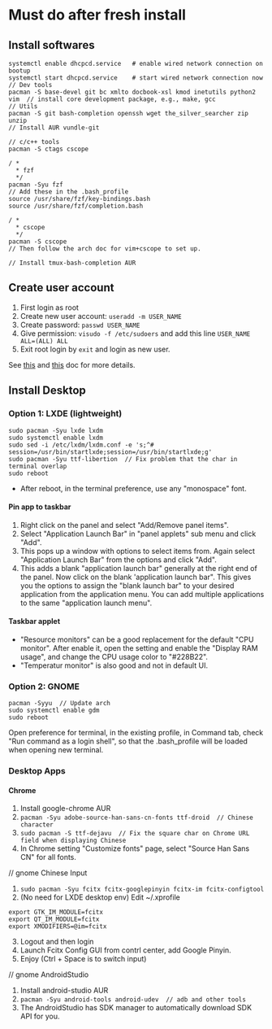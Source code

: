 # Must do after fresh install

## Install softwares

```
systemctl enable dhcpcd.service   # enable wired network connection on bootup
systemctl start dhcpcd.service    # start wired network connection now
// Dev tools
pacman -S base-devel git bc xmlto docbook-xsl kmod inetutils python2 vim  // install core development package, e.g., make, gcc
// Utils
pacman -S git bash-completion openssh wget the_silver_searcher zip unzip
// Install AUR vundle-git

// c/c++ tools
pacman -S ctags cscope

/ *
  * fzf
  */
pacman -Syu fzf
// Add these in the .bash_profile
source /usr/share/fzf/key-bindings.bash
source /usr/share/fzf/completion.bash

/ *
  * cscope
  */
pacman -S cscope
// Then follow the arch doc for vim+cscope to set up.

// Install tmux-bash-completion AUR
```

## Create user account

1. First login as root
2. Create new user account: `useradd -m USER_NAME`
3. Create password: `passwd USER_NAME`
4. Give permission: `visudo -f /etc/sudoers` and add this line `USER_NAME ALL=(ALL) ALL`
5. Exit root login by `exit` and login as new user.

See [this](https://wiki.archlinux.org/index.php/Users_and_groups) and [this](https://wiki.archlinux.org/index.php/sudo) doc for more details.

## Install Desktop

### Option 1: LXDE (lightweight)

```
sudo pacman -Syu lxde lxdm
sudo systemctl enable lxdm
sudo sed -i /etc/lxdm/lxdm.conf -e 's;^# session=/usr/bin/startlxde;session=/usr/bin/startlxde;g'
sudo pacman -Syu ttf-libertion  // Fix problem that the char in terminal overlap
sudo reboot
```

- After reboot, in the terminal preference, use any "monospace" font.

#### Pin app to taskbar

1. Right click on the panel and select "Add/Remove panel items".
2. Select "Application Launch Bar" in "panel applets" sub menu and click "Add".
3. This pops up a window with options to select items from. Again select "Application Launch Bar" from the options and click "Add".
4. This adds a blank "application launch bar" generally at the right end of the panel. Now click on the blank 'application launch bar". This gives you the options to assign the "blank launch bar" to your desired application from the application menu. You can add multiple applications to the same "application launch menu".

#### Taskbar applet

- "Resource monitors" can be a good replacement for the default "CPU monitor". After enable it, open the setting and enable the "Display RAM usage", and change the CPU usage color to "#228B22".
- "Temperatur monitor" is also good and not in default UI.
### Option 2: GNOME

```sudo pacman -Syu --noconfirm gnome gnome-extra
pacman -Syyu  // Update arch
sudo systemctl enable gdm
sudo reboot
```

Open preference for terminal, in the existing profile, in Command tab, check "Run command as a login shell", so that the .bash_profile will be loaded when opening new terminal.

### Desktop Apps

#### Chrome 

1. Install google-chrome AUR
2. `pacman -Syu adobe-source-han-sans-cn-fonts ttf-droid  // Chinese character`
3. `sudo pacman -S ttf-dejavu  // Fix the square char on Chrome URL field when displaying Chinese`
4. In Chrome setting "Customize fonts" page, select "Source Han Sans CN" for all fonts.

// gnome Chinese Input
1. `sudo pacman -Syu fcitx fcitx-googlepinyin fcitx-im fcitx-configtool`
2. (No need for LXDE desktop env) Edit ~/.xprofile

```
export GTK_IM_MODULE=fcitx
export QT_IM_MODULE=fcitx
export XMODIFIERS=@im=fcitx
```

3. Logout and then login
4. Launch Fcitx Config GUI from contrl center, add Google Pinyin.
5. Enjoy (Ctrl + Space is to switch input)


// gnome AndroidStudio
1. Install android-studio AUR
2. `pacman -Syu android-tools android-udev  // adb and other tools`
3. The AndroidStudio has SDK manager to automatically download SDK API for you.
